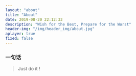 ```yaml
---
layout: "about"
title: "About"
date: 2019-08-20 22:12:33
description: "Wish for the Best, Prepare for the Worst"
header-img: "/img/header_img/about.jpg"
aplayer: true
fixed: false
---
```


### 一句话

>Just do it !


